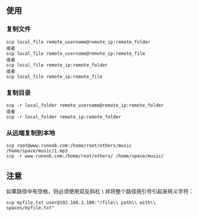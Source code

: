 
## 使用

### 复制文件
```shell
scp local_file remote_username@remote_ip:remote_folder 
或者 
scp local_file remote_username@remote_ip:remote_file 
或者 
scp local_file remote_ip:remote_folder 
或者 
scp local_file remote_ip:remote_file
```
### 复制目录
```shell
scp -r local_folder remote_username@remote_ip:remote_folder 
或者 
scp -r local_folder remote_ip:remote_folder
```

### 从远端复制到本地

```shell
scp root@www.runoob.com:/home/root/others/music /home/space/music/1.mp3 
scp -r www.runoob.com:/home/root/others/ /home/space/music/
```

## 注意

如果路径中有空格，则必须使用双反斜杠 \\ 并将整个路径用引号引起来转义字符：
```shell
scp myfile.txt user@192.168.1.100:"/file\\ path\\ with\\ spaces/myfile.txt"
```
